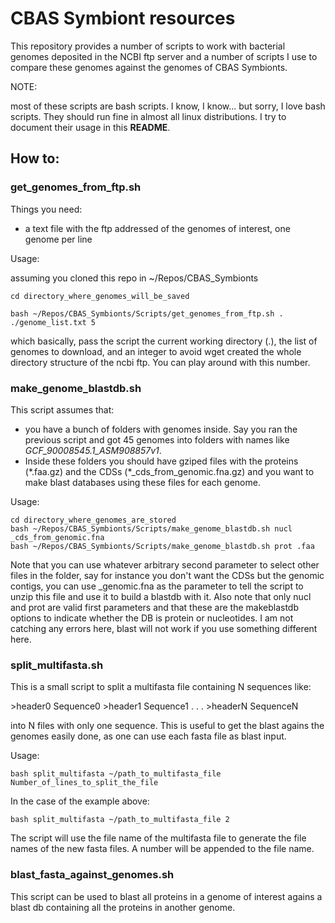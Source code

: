 # CBAS Symbiont resources

This repository provides a number of scripts to work with bacterial genomes deposited in the NCBI ftp server and a number of scripts I use to compare these genomes against the genomes of CBAS Symbionts.

NOTE:

most of these scripts are bash scripts. I know, I know... but sorry, I love bash scripts. They should run fine in almost all linux distributions. I try to document their usage in this **README**.

## How to:

### get_genomes_from_ftp.sh

Things you need:

- a text file with the ftp addressed of the genomes of interest, one genome per line

Usage:

assuming you cloned this repo in ~/Repos/CBAS_Symbionts

    cd directory_where_genomes_will_be_saved

    bash ~/Repos/CBAS_Symbionts/Scripts/get_genomes_from_ftp.sh . ./genome_list.txt 5 

which basically, pass the script the current working directory (.), the list of genomes to download, and an integer to avoid wget created the whole directory structure of the ncbi ftp. You can play around with this number.
 
### make_genome_blastdb.sh

This script assumes that:
- you have a bunch of folders with genomes inside. Say you ran the previous script and got 45 genomes into folders with names like *GCF_90008545.1_ASM908857v1*.
- Inside these folders you should have gziped files with the proteins (\*.faa.gz) and the CDSs (\*_cds_from_genomic.fna.gz) and you want to make blast databases using these files for each genome.

Usage:

    cd directory_where_genomes_are_stored
    bash ~/Repos/CBAS_Symbionts/Scripts/make_genome_blastdb.sh nucl _cds_from_genomic.fna
    bash ~/Repos/CBAS_Symbionts/Scripts/make_genome_blastdb.sh prot .faa

Note that you can use whatever arbitrary second parameter to select other files in the folder, say for instance you don't want the CDSs but the genomic contigs, you can use \_genomic.fna as the parameter to tell the script to unzip this file and use it to build a blastdb with it. Also note that only nucl and prot are valid first parameters and that these are the makeblastdb options to indicate whether the DB is protein or nucleotides. I am not catching any errors here, blast will not work if you use something different here.

### split_multifasta.sh

This is a small script to split a multifasta file containing N sequences like:

\>header0
Sequence0
\>header1
Sequence1
.
.
.
\>headerN
SequenceN


into N files with only one sequence. This is useful to get the blast agains the genomes easily done, as one can use each fasta file as blast input.

Usage:

    bash split_multifasta ~/path_to_multifasta_file Number_of_lines_to_split_the_file

In the case of the example above:

    bash split_multifasta ~/path_to_multifasta_file 2

The script will use the file name of the multifasta file to generate the file names of the new fasta files. A number will be appended to the file name.


### blast_fasta_against_genomes.sh

This script can be used to blast all proteins in a genome of interest agains a blast db containing all the proteins in another genome.





